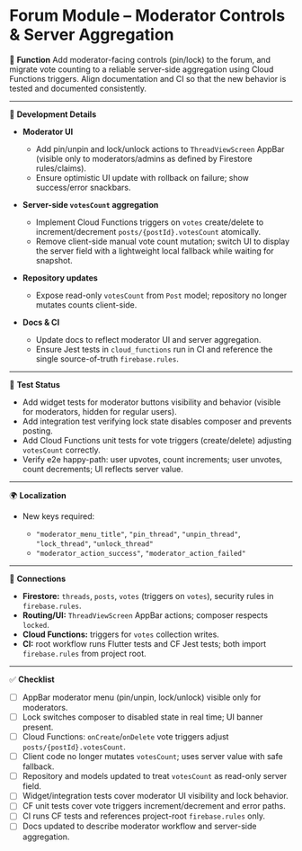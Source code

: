 # Forum Module – Moderator Controls & Server Aggregation

🎯 **Function**
Add moderator-facing controls (pin/lock) to the forum, and migrate vote counting to a reliable server-side aggregation using Cloud Functions triggers. Align documentation and CI so that the new behavior is tested and documented consistently.

---

🧠 **Development Details**

* **Moderator UI**

  * Add pin/unpin and lock/unlock actions to `ThreadViewScreen` AppBar (visible only to moderators/admins as defined by Firestore rules/claims).
  * Ensure optimistic UI update with rollback on failure; show success/error snackbars.
* **Server-side `votesCount` aggregation**

  * Implement Cloud Functions triggers on `votes` create/delete to increment/decrement `posts/{postId}.votesCount` atomically.
  * Remove client-side manual vote count mutation; switch UI to display the server field with a lightweight local fallback while waiting for snapshot.
* **Repository updates**

  * Expose read-only `votesCount` from `Post` model; repository no longer mutates counts client-side.
* **Docs & CI**

  * Update docs to reflect moderator UI and server aggregation.
  * Ensure Jest tests in `cloud_functions` run in CI and reference the single source-of-truth `firebase.rules`.

---

🧪 **Test Status**

* Add widget tests for moderator buttons visibility and behavior (visible for moderators, hidden for regular users).
* Add integration test verifying lock state disables composer and prevents posting.
* Add Cloud Functions unit tests for vote triggers (create/delete) adjusting `votesCount` correctly.
* Verify e2e happy-path: user upvotes, count increments; user unvotes, count decrements; UI reflects server value.

---

🌍 **Localization**

* New keys required:

  * `"moderator_menu_title"`, `"pin_thread"`, `"unpin_thread"`, `"lock_thread"`, `"unlock_thread"`
  * `"moderator_action_success"`, `"moderator_action_failed"`

---

📎 **Connections**

* **Firestore:** `threads`, `posts`, `votes` (triggers on `votes`), security rules in `firebase.rules`.
* **Routing/UI:** `ThreadViewScreen` AppBar actions; composer respects `locked`.
* **Cloud Functions:** triggers for `votes` collection writes.
* **CI:** root workflow runs Flutter tests and CF Jest tests; both import `firebase.rules` from project root.

---

✅ **Checklist**

* [ ] AppBar moderator menu (pin/unpin, lock/unlock) visible only for moderators.
* [ ] Lock switches composer to disabled state in real time; UI banner present.
* [ ] Cloud Functions: `onCreate`/`onDelete` vote triggers adjust `posts/{postId}.votesCount`.
* [ ] Client code no longer mutates `votesCount`; uses server value with safe fallback.
* [ ] Repository and models updated to treat `votesCount` as read-only server field.
* [ ] Widget/integration tests cover moderator UI visibility and lock behavior.
* [ ] CF unit tests cover vote triggers increment/decrement and error paths.
* [ ] CI runs CF tests and references project-root `firebase.rules` only.
* [ ] Docs updated to describe moderator workflow and server-side aggregation.
